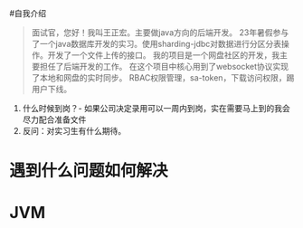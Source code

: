 #自我介绍
> 面试官，您好！我叫王正宏。主要做java方向的后端开发。
> 23年暑假参与了一个java数据库开发的实习。使用sharding-jdbc对数据进行分区分表操作。开发了一个文件上传的接口。
> 我的项目是一个网盘社区的开发，我主要担任了后端开发的工作。
> 在这个项目中核心用到了websocket协议实现了本地和网盘的实时同步。
> RBAC权限管理，sa-token，下载访问权限，踢用户下线。
> 
> 

1. 什么时候到岗？- 如果公司决定录用可以一周内到岗，实在需要马上到的我会尽力配合准备文件
2. 反问：对实习生有什么期待。


# 遇到什么问题如何解决
# JVM

